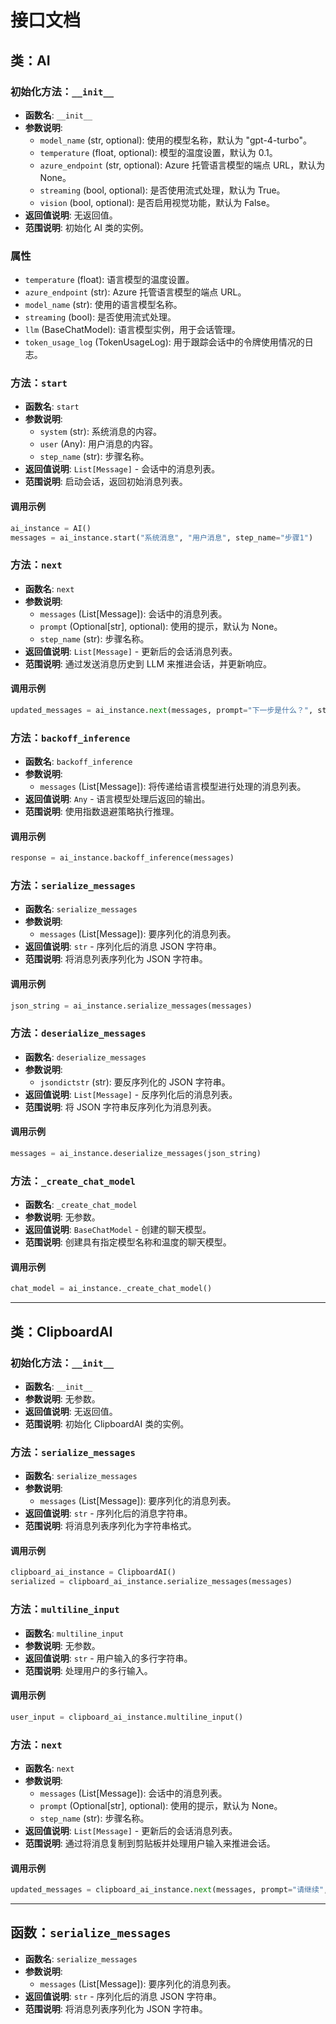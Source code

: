 # 接口文档

## 类：AI

### 初始化方法：`__init__`
- **函数名**: `__init__`
- **参数说明**:
  - `model_name` (str, optional): 使用的模型名称，默认为 "gpt-4-turbo"。
  - `temperature` (float, optional): 模型的温度设置，默认为 0.1。
  - `azure_endpoint` (str, optional): Azure 托管语言模型的端点 URL，默认为 None。
  - `streaming` (bool, optional): 是否使用流式处理，默认为 True。
  - `vision` (bool, optional): 是否启用视觉功能，默认为 False。
- **返回值说明**: 无返回值。
- **范围说明**: 初始化 AI 类的实例。

### 属性
- `temperature` (float): 语言模型的温度设置。
- `azure_endpoint` (str): Azure 托管语言模型的端点 URL。
- `model_name` (str): 使用的语言模型名称。
- `streaming` (bool): 是否使用流式处理。
- `llm` (BaseChatModel): 语言模型实例，用于会话管理。
- `token_usage_log` (TokenUsageLog): 用于跟踪会话中的令牌使用情况的日志。

### 方法：`start`
- **函数名**: `start`
- **参数说明**:
  - `system` (str): 系统消息的内容。
  - `user` (Any): 用户消息的内容。
  - `step_name` (str): 步骤名称。
- **返回值说明**: `List[Message]` - 会话中的消息列表。
- **范围说明**: 启动会话，返回初始消息列表。

#### 调用示例
```python
ai_instance = AI()
messages = ai_instance.start("系统消息", "用户消息", step_name="步骤1")
```

### 方法：`next`
- **函数名**: `next`
- **参数说明**:
  - `messages` (List[Message]): 会话中的消息列表。
  - `prompt` (Optional[str], optional): 使用的提示，默认为 None。
  - `step_name` (str): 步骤名称。
- **返回值说明**: `List[Message]` - 更新后的会话消息列表。
- **范围说明**: 通过发送消息历史到 LLM 来推进会话，并更新响应。

#### 调用示例
```python
updated_messages = ai_instance.next(messages, prompt="下一步是什么？", step_name="步骤2")
```

### 方法：`backoff_inference`
- **函数名**: `backoff_inference`
- **参数说明**:
  - `messages` (List[Message]): 将传递给语言模型进行处理的消息列表。
- **返回值说明**: `Any` - 语言模型处理后返回的输出。
- **范围说明**: 使用指数退避策略执行推理。

#### 调用示例
```python
response = ai_instance.backoff_inference(messages)
```

### 方法：`serialize_messages`
- **函数名**: `serialize_messages`
- **参数说明**:
  - `messages` (List[Message]): 要序列化的消息列表。
- **返回值说明**: `str` - 序列化后的消息 JSON 字符串。
- **范围说明**: 将消息列表序列化为 JSON 字符串。

#### 调用示例
```python
json_string = ai_instance.serialize_messages(messages)
```

### 方法：`deserialize_messages`
- **函数名**: `deserialize_messages`
- **参数说明**:
  - `jsondictstr` (str): 要反序列化的 JSON 字符串。
- **返回值说明**: `List[Message]` - 反序列化后的消息列表。
- **范围说明**: 将 JSON 字符串反序列化为消息列表。

#### 调用示例
```python
messages = ai_instance.deserialize_messages(json_string)
```

### 方法：`_create_chat_model`
- **函数名**: `_create_chat_model`
- **参数说明**: 无参数。
- **返回值说明**: `BaseChatModel` - 创建的聊天模型。
- **范围说明**: 创建具有指定模型名称和温度的聊天模型。

#### 调用示例
```python
chat_model = ai_instance._create_chat_model()
```

---

## 类：ClipboardAI

### 初始化方法：`__init__`
- **函数名**: `__init__`
- **参数说明**: 无参数。
- **返回值说明**: 无返回值。
- **范围说明**: 初始化 ClipboardAI 类的实例。

### 方法：`serialize_messages`
- **函数名**: `serialize_messages`
- **参数说明**:
  - `messages` (List[Message]): 要序列化的消息列表。
- **返回值说明**: `str` - 序列化后的消息字符串。
- **范围说明**: 将消息列表序列化为字符串格式。

#### 调用示例
```python
clipboard_ai_instance = ClipboardAI()
serialized = clipboard_ai_instance.serialize_messages(messages)
```

### 方法：`multiline_input`
- **函数名**: `multiline_input`
- **参数说明**: 无参数。
- **返回值说明**: `str` - 用户输入的多行字符串。
- **范围说明**: 处理用户的多行输入。

#### 调用示例
```python
user_input = clipboard_ai_instance.multiline_input()
```

### 方法：`next`
- **函数名**: `next`
- **参数说明**:
  - `messages` (List[Message]): 会话中的消息列表。
  - `prompt` (Optional[str], optional): 使用的提示，默认为 None。
  - `step_name` (str): 步骤名称。
- **返回值说明**: `List[Message]` - 更新后的会话消息列表。
- **范围说明**: 通过将消息复制到剪贴板并处理用户输入来推进会话。

#### 调用示例
```python
updated_messages = clipboard_ai_instance.next(messages, prompt="请继续", step_name="步骤3")
```

---

## 函数：`serialize_messages`
- **函数名**: `serialize_messages`
- **参数说明**:
  - `messages` (List[Message]): 要序列化的消息列表。
- **返回值说明**: `str` - 序列化后的消息 JSON 字符串。
- **范围说明**: 将消息列表序列化为 JSON 字符串。
